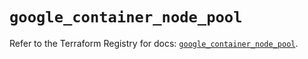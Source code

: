 # `google_container_node_pool`

Refer to the Terraform Registry for docs: [`google_container_node_pool`](https://registry.terraform.io/providers/hashicorp/google/6.21.0/docs/resources/container_node_pool).
